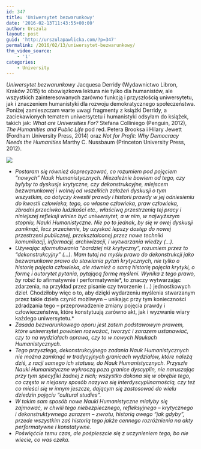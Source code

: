 ```yaml
---
id: 347
title: 'Uniwersytet bezwarunkowy'
date: '2016-02-13T11:43:55+00:00'
author: Urszula
layout: post
guid: 'http://urszulapawlicka.com/?p=347'
permalink: /2016/02/13/uniwersytet-bezwarunkowy/
thm_video_source:
    - '1'
categories:
    - University
---
```


*Uniwersytet bezwarunkowy* Jacquesa Derridy (Wydawnictwo Libron, Kraków 2015) to obowiązkowa lektura nie tylko dla humanistów, ale wszystkich zainteresowanych zarówno funkcją i przyszłością uniwersytetu, jak i znaczeniem humanistyki dla rozwoju demokratycznego społeczeństwa. Poniżej zamieszczam warte uwagi fragmenty z książki Derridy, a zaciekawionych tematem uniwersytetu i humanistyki odsyłam do książek, takich jak: *What are Universities For?* Stefana Colliniego (Penguin, 2012), *The Humanities and Public Life* pod red. Petera Brooksa i Hilary Jewett (Fordham University Press, 2014) oraz *Not for Profit: Why Democracy Needs the Humanities* Marthy C. Nussbaum (Princeton University Press, 2012).

![](http://i.imgur.com/HvcXC0w.jpg)

- *Postaram się również doprecyzować, co rozumiem pod pojęciem “nowych” Nauk Humanistycznych. Niezależnie bowiem od tego, czy byłyby to dyskusje krytyczne, czy dekonstrukcyjne, miejscem bezwarunkowej i wolnej od wszelkich założeń dyskusji o tym wszystkim, co dotyczy kwestii prawdy i historii prawdy w jej odniesieniu do kwestii człowieka, tego, co własne człowieka, praw człowieka, zbrodni przeciwko ludzkości etc., właściwą przestrzenią tej pracy i niniejszej refleksji winien być uniwersytet, a w nim, w najwyższym stopniu, Nauki Humanistyczne. Nie po to jednak, by się w owej dyskusji zamknąć, lecz przeciwnie, by uzyskać lepszy dostęp do nowej przestrzeni publicznej, przekształconej przez nowe techniki komunikacji, informacji, archiwizacji, i wytwarzania wiedzy (…).*
- *Używając sformułowania “bardziej niż krytyczny”, rozumiem przez to “dekonstrukcyjny” (…). Mam tutaj na myślu prawo do dekonstrukcji jako bezwarunkowe prawo do stawiania pytań krytycznych, nie tylko o historię pojęcia człowieka, ale również o samą historię pojęcia krytyki, o formę i autorytet pytania, pytającą formę myśleni. Wynika z tego prawo, by robić to* afirmatywnie *i* performatywnie*, to znaczy wytwarzając zdarzenia, na przykład przez pisanie czy tworzenie (…) jednostkowych dzieł. Chodziłoby więc o to, aby dzięki wydarzeniu myślenia stwarzanym przez takie dzieła czynić możliwym – unikając przy tym konieczności zdradzania tego – przeprowadzenie zmiany pojęcia prawdy i człowieczeństwa, które konstytuują zarówno akt, jak i wyzwanie wiary każdego uniwersytetu.*
- *Zasada bezwarunkowego oporu jest zatem podstawowym prawem, które uniwersytet powinien rozważać, tworzyć i zarazem ustanawiać, czy to na wydziałach oprawa, czy to w nowych Naukach Humanistycznych.*
- *Tego przyszłego, dekonstrukcyjnego zadania Nauk Humanistycznych nie można zamknąć w tradycyjnych granicach wydziałów, które należą dziś, z racji samego ich statusu, do Nauk Humanistycznych. Przyszłe Nauki Humanistyczne wykroczą poza granice dyscyplin, nie naruszając przy tym specyfiki żadnej z nich; wszystko dokona się w obrębie tego, co często w niejasny sposób nazywa się interdyscyplinarnością, czy też co mieści się w innym jeszcze, dającym się zastosować do wielu dziedzin pojęciu “cultural studies”.*
- *W takim sam sposób nowe Nauki Humanistyczne miałyby się zajmować, w chwili tego niebezpiecznego, refleksyjnego – krytycznego i dekonstruktywnego zarazem – zwrotu, historią owego “jak gdyby”, przede wszystkim zaś historią tego jakże cennego rozróżnienia na akty performatywne i konstatywne.*
- *Poświęćcie temu czas, ale pośpieszcie się z uczynieniem tego, bo nie wiecie, co was czeka.*